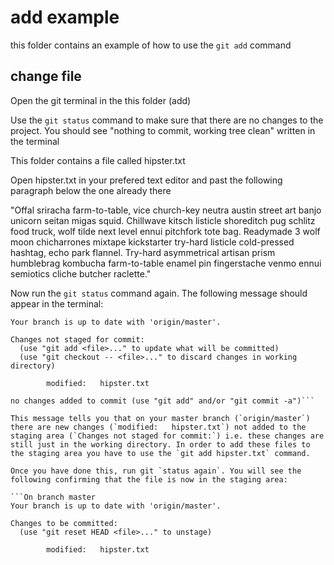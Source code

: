 # add example
this folder contains an example of how to use the `git add` command

## change file

Open the git terminal in the this folder (add)

Use the `git status` command to make sure that there are no changes to the project. You should see "nothing to commit, working tree clean" written in the terminal

This folder contains a file called hipster.txt

Open hipster.txt in your prefered text editor and past the following paragraph below the one already there

"Offal sriracha farm-to-table, vice church-key neutra austin street art banjo unicorn seitan migas squid. Chillwave kitsch listicle shoreditch pug schlitz food truck, wolf tilde next level ennui pitchfork tote bag. Readymade 3 wolf moon chicharrones mixtape kickstarter try-hard listicle cold-pressed hashtag, echo park flannel. Try-hard asymmetrical artisan prism humblebrag kombucha farm-to-table enamel pin fingerstache venmo ennui semiotics cliche butcher raclette."

Now run the `git status` command again. The following message should appear in the terminal:

```On branch master
Your branch is up to date with 'origin/master'.

Changes not staged for commit:
  (use "git add <file>..." to update what will be committed)
  (use "git checkout -- <file>..." to discard changes in working directory)

        modified:   hipster.txt

no changes added to commit (use "git add" and/or "git commit -a")```

This message tells you that on your master branch (`origin/master`) there are new changes (`modified:   hipster.txt`) not added to the staging area (`Changes not staged for commit:`) i.e. these changes are still just in the working directory. In order to add these files to the staging area you have to use the `git add hipster.txt` command.

Once you have done this, run git `status again`. You will see the following confirming that the file is now in the staging area: 

```On branch master
Your branch is up to date with 'origin/master'.

Changes to be committed:
  (use "git reset HEAD <file>..." to unstage)

        modified:   hipster.txt
```